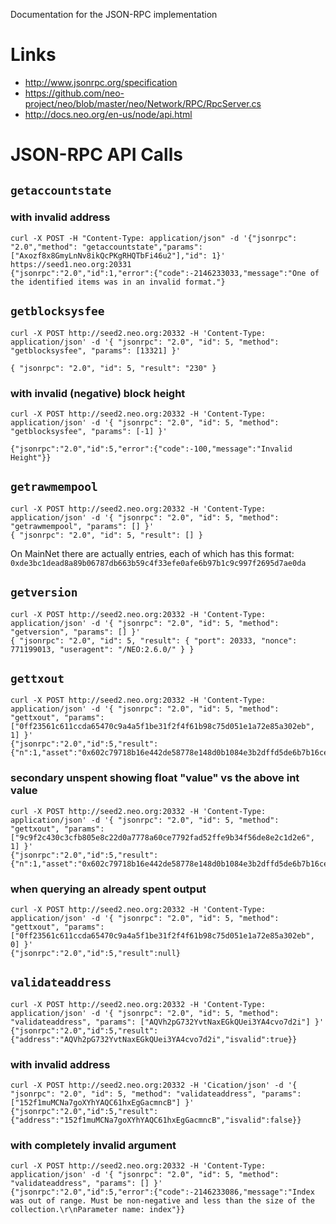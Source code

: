 Documentation for the JSON-RPC implementation

# Links

* http://www.jsonrpc.org/specification
* https://github.com/neo-project/neo/blob/master/neo/Network/RPC/RpcServer.cs
* http://docs.neo.org/en-us/node/api.html

# JSON-RPC API Calls

## `getaccountstate`

### with invalid address

    curl -X POST -H "Content-Type: application/json" -d '{"jsonrpc": "2.0","method": "getaccountstate","params": ["Axozf8x8GmyLnNv8ikQcPKgRHQTbFi46u2"],"id": 1}' https://seed1.neo.org:20331
    {"jsonrpc":"2.0","id":1,"error":{"code":-2146233033,"message":"One of the identified items was in an invalid format."}

## `getblocksysfee`

    curl -X POST http://seed2.neo.org:20332 -H 'Content-Type: application/json' -d '{ "jsonrpc": "2.0", "id": 5, "method": "getblocksysfee", "params": [13321] }'

    { "jsonrpc": "2.0", "id": 5, "result": "230" }

### with invalid (negative) block height

    curl -X POST http://seed2.neo.org:20332 -H 'Content-Type: application/json' -d '{ "jsonrpc": "2.0", "id": 5, "method": "getblocksysfee", "params": [-1] }'

    {"jsonrpc":"2.0","id":5,"error":{"code":-100,"message":"Invalid Height"}}

## `getrawmempool`

    curl -X POST http://seed2.neo.org:20332 -H 'Content-Type: application/json' -d '{ "jsonrpc": "2.0", "id": 5, "method": "getrawmempool", "params": [] }'
    { "jsonrpc": "2.0", "id": 5, "result": [] }

On MainNet there are actually entries, each of which has this format: `0xde3bc1dead8a89b06787db663b59c4f33efe0afe6b97b1c9c997f2695d7ae0da`

## `getversion`

    curl -X POST http://seed2.neo.org:20332 -H 'Content-Type: application/json' -d '{ "jsonrpc": "2.0", "id": 5, "method": "getversion", "params": [] }'
    { "jsonrpc": "2.0", "id": 5, "result": { "port": 20333, "nonce": 771199013, "useragent": "/NEO:2.6.0/" } }

## `gettxout`

    curl -X POST http://seed2.neo.org:20332 -H 'Content-Type: application/json' -d '{ "jsonrpc": "2.0", "id": 5, "method": "gettxout", "params": ["0ff23561c611ccda65470c9a4a5f1be31f2f4f61b98c75d051e1a72e85a302eb", 1] }'
    {"jsonrpc":"2.0","id":5,"result":{"n":1,"asset":"0x602c79718b16e442de58778e148d0b1084e3b2dffd5de6b7b16cee7969282de7","value":"25","address":"AHYb3ySrHbhzouZ81ZMnCf8c7zYaoDg64x"}
    
### secondary unspent showing float "value" vs the above int value
    curl -X POST http://seed2.neo.org:20332 -H 'Content-Type: application/json' -d '{ "jsonrpc": "2.0", "id": 5, "method": "gettxout", "params": ["9c9f2c430c3cfb805e8c22d0a7778a60ce7792fad52ffe9b34f56de8e2c1d2e6", 1] }'
    {"jsonrpc":"2.0","id":5,"result":{"n":1,"asset":"0x602c79718b16e442de58778e148d0b1084e3b2dffd5de6b7b16cee7969282de7","value":"2609.997813","address":"ASs7BiaRa9Z2NnJfvf7a4SZ7ciPLiPWefJ"}}
   
### when querying an already spent output
    curl -X POST http://seed2.neo.org:20332 -H 'Content-Type: application/json' -d '{ "jsonrpc": "2.0", "id": 5, "method": "gettxout", "params": ["0ff23561c611ccda65470c9a4a5f1be31f2f4f61b98c75d051e1a72e85a302eb", 0] }'
    {"jsonrpc":"2.0","id":5,"result":null}

## `validateaddress`
    curl -X POST http://seed2.neo.org:20332 -H 'Content-Type: application/json' -d '{ "jsonrpc": "2.0", "id": 5, "method": "validateaddress", "params": ["AQVh2pG732YvtNaxEGkQUei3YA4cvo7d2i"] }'
    {"jsonrpc":"2.0","id":5,"result":{"address":"AQVh2pG732YvtNaxEGkQUei3YA4cvo7d2i","isvalid":true}}
    
### with invalid address
    curl -X POST http://seed2.neo.org:20332 -H 'Cication/json' -d '{ "jsonrpc": "2.0", "id": 5, "method": "validateaddress", "params": ["152f1muMCNa7goXYhYAQC61hxEgGacmncB"] }'
    {"jsonrpc":"2.0","id":5,"result":{"address":"152f1muMCNa7goXYhYAQC61hxEgGacmncB","isvalid":false}}
    
### with completely invalid argument
    curl -X POST http://seed2.neo.org:20332 -H 'Content-Type: application/json' -d '{ "jsonrpc": "2.0", "id": 5, "method": "validateaddress", "params": [] }'
    {"jsonrpc":"2.0","id":5,"error":{"code":-2146233086,"message":"Index was out of range. Must be non-negative and less than the size of the collection.\r\nParameter name: index"}}

